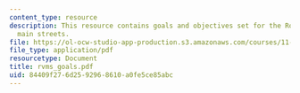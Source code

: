 ```yaml
---
content_type: resource
description: This resource contains goals and objectives set for the Roslindale village
  main streets.
file: https://ol-ocw-studio-app-production.s3.amazonaws.com/courses/11-439-revitalizing-urban-main-streets-hyde-jackson-square-roslindale-square-boston-spring-2005/84409f276d2592968610a0fe5ce85abc_rvms_goals.pdf
file_type: application/pdf
resourcetype: Document
title: rvms_goals.pdf
uid: 84409f27-6d25-9296-8610-a0fe5ce85abc
---
```

